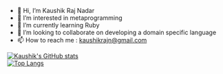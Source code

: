 - 👋 Hi, I’m Kaushik Raj Nadar
- 👀 I’m interested in metaprogramming
- 🌱 I’m currently learning Ruby
- 💞️ I’m looking to collaborate on developing a domain specific language
- 📫 How to reach me : kaushikrajn@gmail.com

[![Kaushik's GitHub stats](https://github-readme-stats.vercel.app/api?username=kaushik3012)](https://github.com/anuraghazra/github-readme-stats)
<br>
[![Top Langs](https://github-readme-stats.vercel.app/api/top-langs/?username=kaushik3012&layout=compact&count=9)](https://github.com/anuraghazra/github-readme-stats)

<!---
kaushik3012/kaushik3012 is a ✨ special ✨ repository because its `README.md` (this file) appears on your GitHub profile.
You can click the Preview link to take a look at your changes.
--->
